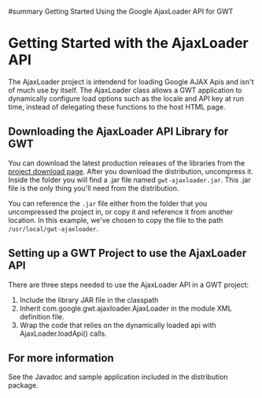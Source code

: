 ﻿#summary Getting Started Using the Google AjaxLoader API for GWT

# Getting Started with the AjaxLoader API #

The AjaxLoader project is intendend for loading Google AJAX Apis and isn't of much use by itself.   The AjaxLoader class allows a GWT application to dynamically configure load options such as the locale and API key at run time, instead of delegating these functions to the host HTML page.

## Downloading the AjaxLoader API Library for GWT ##

You can download the latest production releases of the libraries from the [project download page](http://code.google.com/p/gwt-google-apis/downloads/). After you download the distribution, uncompress it.  Inside the folder you will find a .jar file named `gwt-ajaxloader.jar`. This .jar file is the only thing you'll need from the distribution.

You can reference the `.jar` file either from the folder that you uncompressed the project in, or copy it and reference it from another location.  In this example, we've chosen to copy the file to the path `/usr/local/gwt-ajaxloader`.

## Setting up a GWT Project to use the AjaxLoader API ##

There are three steps needed to use the AjaxLoader API in a GWT project:

  1. Include the library JAR file in the classpath
  1. Inherit com.google.gwt.ajaxloader.AjaxLoader in the module XML definition file.
  1. Wrap the code that relies on the dynamically loaded api with AjaxLoader.loadApi() calls.

## For more information ##

See the Javadoc and sample application included in the distribution package.

